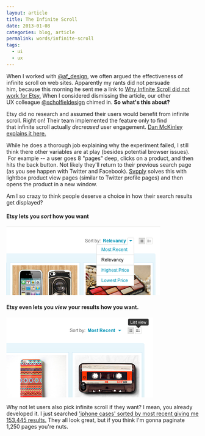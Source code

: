 ```yaml
---
layout: article
title: The Infinite Scroll
date: 2013-01-08
categories: blog, article
permalink: words/infinite-scroll
tags:
  - ui
  - ux
---
```


When I worked with [@af_design](https://twitter.com/af_design "twitter"), we often argued the effectiveness of infinite scroll on web sites.&nbsp;Apparently&nbsp;my rants did not persuade him,&nbsp;because&nbsp;this morning he sent me a link to [Why Infinite Scroll did not work for Etsy.](http://www.usabilitypost.com/2013/01/07/when-infinite-scroll-doesnt-work/ "etsy infinite scroll")&nbsp;When&nbsp;I considered dismissing the article, our other UX&nbsp;colleague&nbsp;[@scholfieldesign](https://twitter.com/schofieldesign "twitter")&nbsp;chimed&nbsp;in. **So what's this about?**

Etsy did no research and assumed their users would benefit from infinite scroll. Right on! Their team implemented the feature only to find that&nbsp;infinite&nbsp;scroll actually _decreased_ user engagement. [Dan McKinley explains it here.](http://mcfunley.com/design-for-continuous-experimentation "video talk")&nbsp;

While he does a&nbsp;thorough&nbsp;job explaining why the experiment failed, I still think there other variables are at play (besides potential browser issues). &nbsp;For example -- a user goes 8 "pages" deep, clicks on a product, and then hits the back button. Not likely they'll return to their previous search page (as you see happen with Twitter and Facebook). [Svpply](https://svpply.com/shop?search=iphone%20cases "svpply") solves this with lightbox product view pages (similar to Twitter profile pages) and then opens the product in a new window.&nbsp;

Am I so crazy to think people deserve a choice in how their search results get displayed?

#### Etsy lets you _sort_ how you want

![view](/assets/images/infinite-1.png)

#### Etsy even lets you _view_ your results how you want.

![view](/assets/images/infinite-2.png)

Why not let users also pick infinite scroll if they want? I mean, you already developed it.&nbsp;I just searched&nbsp;['iphone cases' sorted by most recent giving me 153,445 results.](http://www.etsy.com/search/handmade?q=iphone+cases&order=date_desc&view_type=gallery&ship_to=ZZ&page=0 "etsy")&nbsp;They all look great, but if you think I'm gonna paginate 1,250 pages you're nuts.
